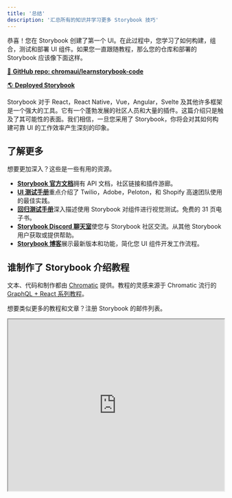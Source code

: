 ```yaml
---
title: '总结'
description: '汇总所有的知识并学习更多 Storybook 技巧'
---
```


恭喜！您在 Storybook 创建了第一个 UI。在此过程中，您学习了如何构建，组合，测试和部署 UI 组件。如果您一直跟随教程，那么您的仓库和部署的 Storybook 应该像下面这样。

[📕 **GitHub repo: chromaui/learnstorybook-code**](https://github.com/chromaui/learnstorybook-code/tree/vue)
<br/>

[🌎 **Deployed Storybook**](https://vue--5ccbe484c994280020b6d128.chromatic.com/)

Storybook 对于 React，React Native，Vue，Angular，Svelte 及其他许多框架是一个强大的工具。它有一个蓬勃发展的社区人员和大量的插件。这篇介绍只是触及了其可能性的表面。我们相信，一旦您采用了 Storybook，你将会对其如何构建可靠 UI 的工作效率产生深刻的印象。

## 了解更多

想要更加深入？这些是一些有用的资源。

- [**Storybook 官方文档**](https://storybook.js.org/docs/get-started/install)拥有 API 文档，社区链接和插件游廊。
- [**UI 测试手册**](https://storybook.js.org/blog/ui-testing-playbook/)重点介绍了 Twilio，Adobe，Peloton，和 Shopify 高速团队使用的最佳实践。
- [**回归测试手册**](https://storybook.js.org/tutorials/visual-testing-handbook/)深入描述使用 Storybook 对组件进行视觉测试。免费的 31 页电子书。
- [**Storybook Discord 聊天室**](https://discord.gg/UUt2PJb)使您与 Storybook 社区交流。从其他 Storybook 用户获取或提供帮助。
- [**Storybook 博客**](https://storybook.js.org/blog/)展示最新版本和功能，简化您 UI 组件开发工作流程。

## 谁制作了 Storybook 介绍教程

文本、代码和制作都由 [Chromatic](https://www.chromatic.com/?utm_source=storybook_website&utm_medium=link&utm_campaign=storybook) 提供。教程的灵感来源于 Chromatic 流行的 [GraphQL + React 系列教程](https://www.chromatic.com/blog/graphql-react-tutorial-part-1-6)。

想要类似更多的教程和文章？注册 Storybook 的邮件列表。

<iframe style="height:400px;width:100%;max-width:800px;margin:0px auto;" src="https://upscri.be/d42fc0?as_embed"></iframe>

